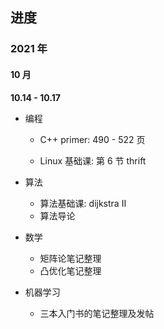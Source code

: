 ## 进度

### 2021 年

#### 10 月

**10.14 - 10.17**

* 编程

  * C++ primer: 490 - 522 页

  * Linux 基础课: 第 6 节 thrift

* 算法

  * 算法基础课: dijkstra Ⅱ
  * 算法导论

* 数学

  * 矩阵论笔记整理
  * 凸优化笔记整理

* 机器学习

  * 三本入门书的笔记整理及发帖

